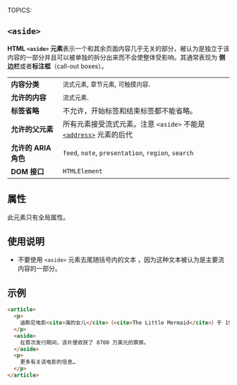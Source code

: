 TOPICS: <aside>

# `<aside>`

**HTML `<aside>` 元素**表示一个和其余页面内容几乎无关的部分，被认为是独立于该内容的一部分并且可以被单独的拆分出来而不会使整体受影响。其通常表现为
**侧边栏**或者**标注框**（call-out boxes）。

|  |  |
| :-- | :-- |
| **内容分类** | `流式元素`, `章节元素`, `可触摸内容`. |
| **允许的内容** | `流式元素`. |
| **标签省略** | 不允许，开始标签和结束标签都不能省略。|
| **允许的父元素** | 所有元素接受流式元素。注意 `<aside>` 不能是[`<address>`](/zh-hans/webfrontend/<address>) 元素的后代 |
| **允许的 ARIA 角色** | `feed`, `note`, `presentation`, `region`, `search` |
| **DOM 接口** | `HTMLElement` |

## 属性

此元素只有全局属性。

## 使用说明

- 不要使用 `<aside>` 元素去尾随括号内的文本 ，因为这种文本被认为是主要流内容的一部分。

## 示例

```html
<article>
  <p>
    迪斯尼电影<cite>海的女儿</cite>（<cite>The Little Mermaid</cite>）于 1989 年首次登上银幕。
  </p>
  <aside>
    在首次发行期间，该片便收获了 8700 万美元的票房。
  </aside>
  <p>
    更多有关该电影的信息…
  </p>
</article>
```
